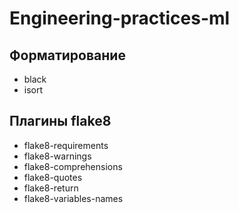 # Engineering-practices-ml

## Форматирование
* black
* isort
## Плагины flake8
* flake8-requirements
* flake8-warnings
* flake8-comprehensions
* flake8-quotes
* flake8-return
* flake8-variables-names
